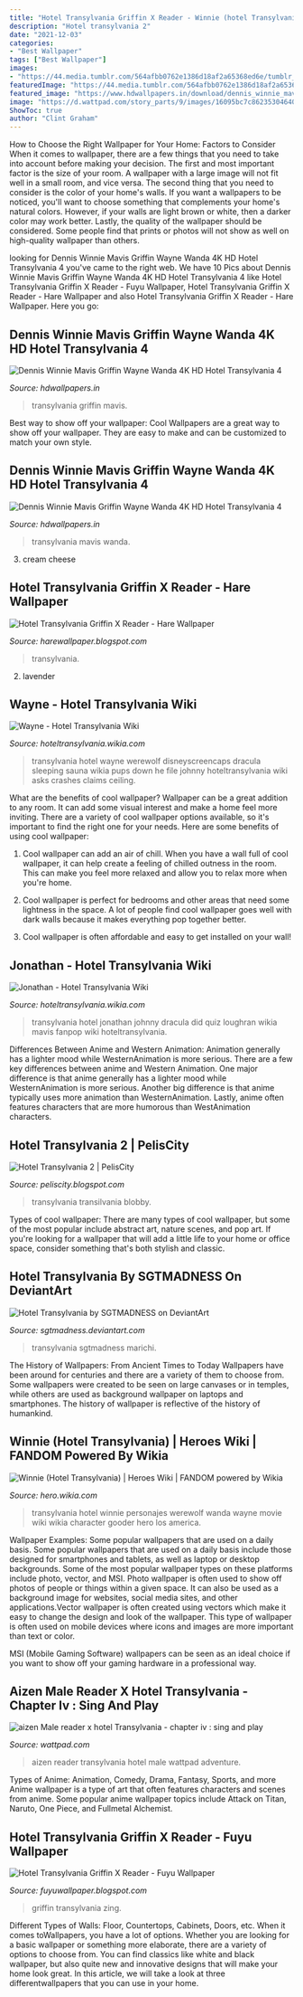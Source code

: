 ```yaml
---
title: "Hotel Transylvania Griffin X Reader - Winnie (hotel Transylvania)"
description: "Hotel transylvania 2"
date: "2021-12-03"
categories:
- "Best Wallpaper"
tags: ["Best Wallpaper"]
images:
- "https://44.media.tumblr.com/564afbb0762e1386d18af2a65368ed6e/tumblr_inline_oujvt4kHTG1u19mha_640.gif"
featuredImage: "https://44.media.tumblr.com/564afbb0762e1386d18af2a65368ed6e/tumblr_inline_oujvt4kHTG1u19mha_640.gif"
featured_image: "https://www.hdwallpapers.in/download/dennis_winnie_mavis_griffin_wayne_wanda_4k_hd_hotel_transylvania_4-1280x720.jpg"
image: "https://d.wattpad.com/story_parts/9/images/16095bc7c8623530464084801257.jpg"
ShowToc: true
author: "Clint Graham"
---
```



How to Choose the Right Wallpaper for Your Home: Factors to Consider
When it comes to wallpaper, there are a few things that you need to take into account before making your decision. The first and most important factor is the size of your room. A wallpaper with a large image will not fit well in a small room, and vice versa. 
The second thing that you need to consider is the color of your home's walls. If you want a wallpapers to be noticed, you'll want to choose something that complements your home's natural colors. However, if your walls are light brown or white, then a darker color may work better. 
Lastly, the quality of the wallpaper should be considered. Some people find that prints or photos will not show as well on high-quality wallpaper than others.

	

		
looking for Dennis Winnie Mavis Griffin Wayne Wanda 4K HD Hotel Transylvania 4 you've came to the right web. We have 10 Pics about Dennis Winnie Mavis Griffin Wayne Wanda 4K HD Hotel Transylvania 4 like Hotel Transylvania Griffin X Reader - Fuyu Wallpaper, Hotel Transylvania Griffin X Reader - Hare Wallpaper and also Hotel Transylvania Griffin X Reader - Hare Wallpaper. Here you go:
		
    
## Dennis Winnie Mavis Griffin Wayne Wanda 4K HD Hotel Transylvania 4

<img loading=lazy src="https://www.hdwallpapers.in/download/dennis_winnie_mavis_griffin_wayne_wanda_4k_hd_hotel_transylvania_4-1280x720.jpg" onerror="this.onerror=null;this.src='https://tse2.mm.bing.net/th?id=OIP.tEACCQc1vXX07X08Ejd5kwHaEK&amp;pid=15.1';" alt="Dennis Winnie Mavis Griffin Wayne Wanda 4K HD Hotel Transylvania 4">

_Source: hdwallpapers.in_

>transylvania griffin mavis. 

	

Best way to show off your wallpaper:
Cool Wallpapers are a great way to show off your wallpaper. They are easy to make and can be customized to match your own style.

    
## Dennis Winnie Mavis Griffin Wayne Wanda 4K HD Hotel Transylvania 4

<img loading=lazy src="https://www.hdwallpapers.in/download/dennis_winnie_mavis_griffin_wayne_wanda_4k_hd_hotel_transylvania_4-1600x900.jpg" onerror="this.onerror=null;this.src='https://tse1.mm.bing.net/th?id=OIP.KaVQOlXKVKOHehdZ10P8CQHaEK&amp;pid=15.1';" alt="Dennis Winnie Mavis Griffin Wayne Wanda 4K HD Hotel Transylvania 4">

_Source: hdwallpapers.in_

>transylvania mavis wanda. 

	

3. cream cheese 

    
## Hotel Transylvania Griffin X Reader - Hare Wallpaper

<img loading=lazy src="https://44.media.tumblr.com/564afbb0762e1386d18af2a65368ed6e/tumblr_inline_oujvt4kHTG1u19mha_640.gif" onerror="this.onerror=null;this.src='https://tse3.mm.bing.net/th?id=OIP.8JTzYQqoimYVsufomFlDpwHaDw&amp;pid=15.1';" alt="Hotel Transylvania Griffin X Reader - Hare Wallpaper">

_Source: harewallpaper.blogspot.com_

>transylvania. 

	

2. lavender 

    
## Wayne - Hotel Transylvania Wiki

<img loading=lazy src="http://img2.wikia.nocookie.net/__cb20130715205222/hoteltransylvania/images/e/e2/Hotel-transylvania-disneyscreencaps.com-6831.jpg" onerror="this.onerror=null;this.src='https://tse1.mm.bing.net/th?id=OIP.I1kvEun5l7DxEFFZnv2QsQHaEA&amp;pid=15.1';" alt="Wayne - Hotel Transylvania Wiki">

_Source: hoteltransylvania.wikia.com_

>transylvania hotel wayne werewolf disneyscreencaps dracula sleeping sauna wikia pups down he file johnny hoteltransylvania wiki asks crashes claims ceiling. 

	

What are the benefits of cool wallpaper?
Wallpaper can be a great addition to any room. It can add some visual interest and make a home feel more inviting. There are a variety of cool wallpaper options available, so it's important to find the right one for your needs. Here are some benefits of using cool wallpaper: 
1. Cool wallpaper can add an air of chill. When you have a wall full of cool wallpaper, it can help create a feeling of chilled outness in the room. This can make you feel more relaxed and allow you to relax more when you're home. 

2. Cool wallpaper is perfect for bedrooms and other areas that need some lightness in the space. A lot of people find cool wallpaper goes well with dark walls because it makes everything pop together better. 

3. Cool wallpaper is often affordable and easy to get installed on your wall!

    
## Jonathan - Hotel Transylvania Wiki

<img loading=lazy src="http://images4.wikia.nocookie.net/__cb20120929111843/hoteltransylvania/images/6/60/Jonathan.png" onerror="this.onerror=null;this.src='https://tse2.mm.bing.net/th?id=OIP.DfmtUa8n0xOOBueORo-0tQHaHQ&amp;pid=15.1';" alt="Jonathan - Hotel Transylvania Wiki">

_Source: hoteltransylvania.wikia.com_

>transylvania hotel jonathan johnny dracula did quiz loughran wikia mavis fanpop wiki hoteltransylvania. 

	

Differences Between Anime and Western Animation: Animation generally has a lighter mood while WesternAnimation is more serious.
There are a few key differences between anime and Western Animation. One major difference is that anime generally has a lighter mood while WesternAnimation is more serious. Another big difference is that anime typically uses more animation than WesternAnimation. Lastly, anime often features characters that are more humorous than WestAnimation characters.

    
## Hotel Transylvania 2 | PelisCity

<img loading=lazy src="http://2.bp.blogspot.com/-BmmQkRRXp8Y/VgSfYBGLcUI/AAAAAAAAKb0/21rDugS9AOs/w1200-h630-p-k-no-nu/Hotel%2BTransilvania%2B2.jpg" onerror="this.onerror=null;this.src='https://tse3.mm.bing.net/th?id=OIP.wNZpiqDCVvXAOX6uBFpwAQHaD4&amp;pid=15.1';" alt="Hotel Transylvania 2 | PelisCity">

_Source: peliscity.blogspot.com_

>transylvania transilvania blobby. 

	

Types of cool wallpaper:
There are many types of cool wallpaper, but some of the most popular include abstract art, nature scenes, and pop art. If you're looking for a wallpaper that will add a little life to your home or office space, consider something that's both stylish and classic.

    
## Hotel Transylvania By SGTMADNESS On DeviantArt

<img loading=lazy src="http://orig00.deviantart.net/47ed/f/2015/255/6/b/hotel_transylvania_by_sgtmadness-d99cl1s.png" onerror="this.onerror=null;this.src='https://tse1.mm.bing.net/th?id=OIP.xhQ7ozsGYSqA5PNMjnhkaQHaLW&amp;pid=15.1';" alt="Hotel Transylvania by SGTMADNESS on DeviantArt">

_Source: sgtmadness.deviantart.com_

>transylvania sgtmadness marichi. 

	

The History of Wallpapers: From Ancient Times to Today
Wallpapers have been around for centuries and there are a variety of them to choose from. Some wallpapers were created to be seen on large canvases or in temples, while others are used as background wallpaper on laptops and smartphones. The history of wallpaper is reflective of the history of humankind.

    
## Winnie (Hotel Transylvania) | Heroes Wiki | FANDOM Powered By Wikia

<img loading=lazy src="https://vignette.wikia.nocookie.net/p__/images/c/cd/Hotel-transylvania-winnie.jpg/revision/latest/scale-to-width-down/338?cb=20170212162549&amp;path-prefix=protagonist" onerror="this.onerror=null;this.src='https://tse2.mm.bing.net/th?id=OIP.6QogQ05DGufsBm4-itpMiwAAAA&amp;pid=15.1';" alt="Winnie (Hotel Transylvania) | Heroes Wiki | FANDOM powered by Wikia">

_Source: hero.wikia.com_

>transylvania hotel winnie personajes werewolf wanda wayne movie wiki wikia character gooder hero los america. 

	

Wallpaper Examples: Some popular wallpapers that are used on a daily basis.
Some popular wallpapers that are used on a daily basis include those designed for smartphones and tablets, as well as laptop or desktop backgrounds. Some of the most popular wallpaper types on these platforms include photo, vector, and MSI. 
Photo wallpaper is often used to show off photos of people or things within a given space. It can also be used as a background image for websites, social media sites, and other applications.Vector wallpaper is often created using vectors which make it easy to change the design and look of the wallpaper. This type of wallpaper is often used on mobile devices where icons and images are more important than text or color. 

MSI (Mobile Gaming Software) wallpapers can be seen as an ideal choice if you want to show off your gaming hardware in a professional way.

    
## Aizen Male Reader X Hotel Transylvania - Chapter Iv : Sing And Play

<img loading=lazy src="https://d.wattpad.com/story_parts/9/images/16095bc7c8623530464084801257.jpg" onerror="this.onerror=null;this.src='https://tse4.mm.bing.net/th?id=OIP.eWnB96G9YFPRrQN1YkEdTQHaHa&amp;pid=15.1';" alt="aizen Male reader x hotel Transylvania - chapter iv : sing and play">

_Source: wattpad.com_

>aizen reader transylvania hotel male wattpad adventure. 

	

Types of Anime: Animation, Comedy, Drama, Fantasy, Sports, and more
Anime wallpaper is a type of art that often features characters and scenes from anime. Some popular anime wallpaper topics include Attack on Titan, Naruto, One Piece, and Fullmetal Alchemist.

    
## Hotel Transylvania Griffin X Reader - Fuyu Wallpaper

<img loading=lazy src="https://images-wixmp-ed30a86b8c4ca887773594c2.wixmp.com/i/2653f673-83eb-4843-9fee-7b00ac4be03f/d9edfa3-763c7645-5df4-4747-9867-f877864dc5e0.jpg/v1/fill/w_630,h_820,q_75,strp/one_odd_zing___griffin_x_oc___chapter_1_by_audreydog6_d9edfa3-fullview.jpg" onerror="this.onerror=null;this.src='https://tse4.mm.bing.net/th?id=OIP.crGBCxQD2mQ6x_F2UOAo8gHaJo&amp;pid=15.1';" alt="Hotel Transylvania Griffin X Reader - Fuyu Wallpaper">

_Source: fuyuwallpaper.blogspot.com_

>griffin transylvania zing. 

	

Different Types of Walls: Floor, Countertops, Cabinets, Doors, etc.
When it comes toWallpapers, you have a lot of options. Whether you are looking for a basic wallpaper or something more elaborate, there are a variety of options to choose from. You can find classics like white and black wallpaper, but also quite new and innovative designs that will make your home look great. In this article, we will take a look at three differentwallpapers that you can use in your home.

